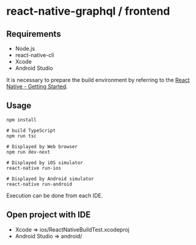 # react-native-graphql / frontend

## Requirements

* Node.js
* react-native-cli
* Xcode
* Android Studio

It is necessary to prepare the build environment by referring to the [React Native - Getting Started](https://facebook.github.io/react-native/docs/getting-started.html).

## Usage

```
npm install

# build TypeScript
npm run tsc

# Displayed by Web browser
npm run dev-next

# Displayed by iOS simulator
react-native run-ios

# Displayed by Android simulator
react-native run-android
```

Execution can be done from each IDE.

## Open project with IDE

* Xcode => ios/ReactNativeBuildTest.xcodeproj
* Android Studio => android/
